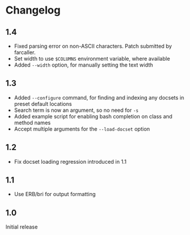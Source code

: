 # Changelog

## 1.4

 - Fixed parsing error on non-ASCII characters. Patch submitted by farcaller.
 - Set width to use `$COLUMNS` environment variable, where available
 - Added `--width` option, for manually setting the text width

## 1.3

 - Added `--configure` command, for finding and indexing
   any docsets in preset default locations
 - Search term is now an argument, so no need for `-s`
 - Added example script for enabling bash completion on
   class and method names
 - Accept multiple arguments for the `--load-docset` option

## 1.2

 - Fix docset loading regression introduced in 1.1

## 1.1

 - Use ERB/bri for output formatting

## 1.0

Initial release